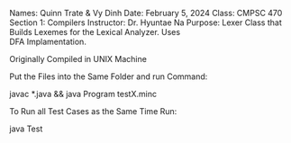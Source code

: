 Names:      Quinn Trate & Vy Dinh
Date:       February 5, 2024
Class:      CMPSC 470 Section 1: Compilers
Instructor: Dr. Hyuntae Na
Purpose:    Lexer Class that Builds Lexemes
            for the Lexical Analyzer. Uses    
            DFA Implamentation.


Originally Compiled in UNIX Machine


Put the Files into the Same Folder and run Command:

javac *.java && java Program testX.minc


To Run all Test Cases as the Same Time Run:

java Test
